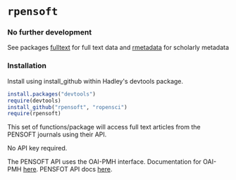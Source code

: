 # `rpensoft`

### __No further development__

See packages [fulltext](https://github.com/ropensci/fulltext) for full text data and [rmetadata](https://github.com/ropensci/rmetadata) for scholarly metadata

### Installation

Install using install_github within Hadley's devtools package.

```R
install.packages("devtools")
require(devtools)
install_github("rpensoft", "ropensci")
require(rpensoft)
```

This set of functions/package will access full text articles from the PENSOFT journals using their API.

No API key required.

The PENSOFT API uses the OAI-PMH interface. Documentation for OAI-PMH [here](http://www.openarchives.org/pmh/). PENSFOT API docs [here](http://www.pensoft.net/page.php?P=25&SESID=2dabd03da7cafb46901ab4147f20e920).
